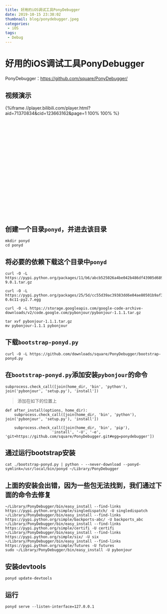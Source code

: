 ```yaml
---
title: 好用的iOS调试工具PonyDebugger
date: 2019-10-15 23:38:02
thumbnail: blog/ponydebugger.jpeg
categories:
 - iOS
tags:
 - Debug
---
```


# 好用的iOS调试工具PonyDebugger

PonyDebugger：<https://github.com/square/PonyDebugger/>

## 视频演示

<div style="width: 100%; display: inline-block; position: relative; padding-top: 70%; display: block; content: '';">
    <div style="position: absolute; top: 0; bottom: 0; right: 0; left: 0;">
    {%iframe //player.bilibili.com/player.html?aid=71370834&cid=123663162&page=1 100% 100% %}
    </div>
</div>

## 创建一个目录`ponyd`，并进去该目录

``` shell
mkdir ponyd
cd ponyd
```

## 将必要的依赖下载这个目录中`ponyd`

``` shell
curl -O -L https://pypi.python.org/packages/11/b6/abcb525026a4be042b486df43905d6893fb04f05aac21c32c638e939e447/pip-9.0.1.tar.gz

curl -O -L https://pypi.python.org/packages/25/5d/cc55d39ac39383dd6e04ae80501b9af3cc455be64740ad68a4e12ec81b00/setuptools-0.6c11-py2.7.egg

curl -O -L https://storage.googleapis.com/google-code-archive-downloads/v2/code.google.com/pybonjour/pybonjour-1.1.1.tar.gz

tar xvf pybonjour-1.1.1.tar.gz
mv pybonjour-1.1.1 pybonjour
```

## 下载`bootstrap-ponyd.py`

``` shell
curl -O -L https://github.com/downloads/square/PonyDebugger/bootstrap-ponyd.py
```

## 在`bootstrap-ponyd.py`添加安装`pybonjour`的命令

``` shell
subprocess.check_call([join(home_dir, 'bin', 'python'),  join('pybonjour', 'setup.py'), 'install'])
```

> 添加在如下的位置上

``` shell
def after_install(options, home_dir):
    subprocess.check_call([join(home_dir, 'bin', 'python'),  join('pybonjour', 'setup.py'), 'install'])

    subprocess.check_call([join(home_dir, 'bin', 'pip'),
                     'install', '-U', '-e', 'git+https://github.com/square/PonyDebugger.git#egg=ponydebugger'])
```

## 通过运行bootstrap安装

``` shell
cat ./bootstrap-ponyd.py | python - --never-download --ponyd-symlink=/usr/local/bin/ponyd ~/Library/PonyDebugger
```

## 上面的安装会出错，因为一些包无法找到，我们通过下面的命令去修复

``` shell
~/Library/PonyDebugger/bin/easy_install --find-links https://pypi.python.org/simple/singledispatch/ -U singledispatch
~/Library/PonyDebugger/bin/easy_install --find-links https://pypi.python.org/simple/backports-abc/ -U backports_abc
~/Library/PonyDebugger/bin/easy_install --find-links https://pypi.python.org/simple/certifi -U certifi
~/Library/PonyDebugger/bin/easy_install --find-links https://pypi.python.org/simple/six/ -U six
~/Library/PonyDebugger/bin/easy_install --find-links https://pypi.python.org/simple/futures -U futures
sudo ~/Library/PonyDebugger/bin/easy_install -U pybonjour
```

## 安装devtools

``` shell
ponyd update-devtools
```

## 运行

``` shell
ponyd serve --listen-interface=127.0.0.1
```
